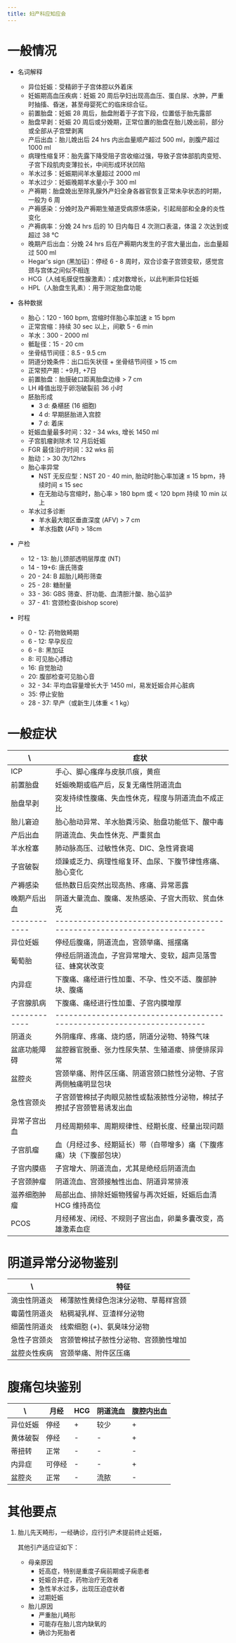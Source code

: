 ```yaml
---
title: 妇产科应知应会
---
```


# 一般情况
- 名词解释
    - 异位妊娠：受精卵于子宫体腔以外着床
    - 妊娠期高血压疾病：妊娠 20 周后孕妇出现高血压、蛋白尿、水肿，严重时抽搐、昏迷，甚至母婴死亡的临床综合征。
    - 前置胎盘：妊娠 28 周后，胎盘附着于子宫下段，位置低于胎先露部
    - 胎盘早剥：妊娠 20 周后或分娩期，正常位置的胎盘在胎儿娩出前，部分或全部从子宫壁剥离
    - 产后出血：胎儿娩出后 24 hrs 内出血量顺产超过 500 ml，剖腹产超过 1000 ml
    - 病理性缩复环：胎先露下降受阻子宫收缩过强，导致子宫体部肌肉变短、子宫下段肌肉变薄拉长，中间形成环状凹陷
    - 羊水过多：妊娠期间羊水量超过 2000 ml
    - 羊水过少：妊娠晚期羊水量小于 300 ml
    - 产褥期：胎盘娩出至除乳腺外产妇全身各器官恢复正常未孕状态的时期，一般为 6 周
    - 产褥感染：分娩时及产褥期生殖道受病原体感染，引起局部和全身的炎性变化
    - 产褥病率：分娩 24 hrs 后的 10 日内每日 4 次测口表温，体温 2 次达到或超过 38 ℃
    - 晚期产后出血：分娩 24 hrs 后在产褥期内发生的子宫大量出血，出血量超过 500 ml
    - Hegar's sign (黑加征)：停经 6 - 8 周时，双合诊查子宫颈变软，感觉宫颈与宫体之间似不相连
    - HCG（人绒毛膜促性腺激素）：成对数增长，以此判断异位妊娠
    - HPL（人胎盘生乳素）：用于测定胎盘功能

- 各种数据
    - 胎心：120 - 160 bpm, 宫缩时伴胎心率加速 ≥ 15 bpm
    - 正常宫缩：持续 30 sec 以上，间歇 5 - 6 min
    - 羊水：300 - 2000 ml
    - 骶耻径：15 - 20 cm
    - 坐骨结节间径：8.5 - 9.5 cm
    - 阴道分娩条件：出口后矢状径 + 坐骨结节间径 > 15 cm
    - 正常预产期：+9月, +7日
    - 前置胎盘：胎膜破口距离胎盘边缘 \> 7 cm
    - LH 峰值出现于卵泡破裂前 36 小时
    - 胚胎形成
        - 3 d: 桑椹胚 (16 细胞)
        - 4 d: 早期胚胎进入宫腔
        - 7 d: 着床
    - 妊娠血量最多时间：32 - 34 wks, 增长 1450 ml
    - 子宫肌瘤剥除术 12 月后妊娠
    - FGR 最佳治疗时间：32 wks 前
    - 胎动：> 30 次/12hrs
    - 胎心率异常
        - NST 无反应型：NST 20 - 40 min, 胎动时胎心率加速 &le; 15 bpm，持续时间 &le; 15 sec
        - 在无胎动与宫缩时，胎心率 &gt; 180 bpm 或 &lt; 120 bpm 持续 10 min 以上
    - 羊水过多诊断
        - 羊水最大暗区垂直深度 (AFV) \> 7 cm
        - 羊水指数 (AFI) \> 18cm

- 产检
    - 12 - 13: 胎儿颈部透明层厚度 (NT)
    - 14 - 19+6: 唐氏筛查
    - 20 - 24: B 超胎儿畸形筛查
    - 25 - 28: 糖耐量
    - 33 - 36: GBS 筛查、肝功能、血清胆汁酸、胎心监护
    - 37 - 41: 宫颈检查(bishop score)

- 时程
    - 0 - 12: 药物致畸期
    - 6 - 12: 早孕反应
    - 6 - 8: 黑加征
    - 8: 可见胎心搏动
    - 16: 自觉胎动
    - 20: 腹部检查可见胎心音
    - 32 - 34: 平均血容量增长大于 1450 ml，易发妊娠合并心脏病
    - 35: 停止安胎
    - 28 - 37: 早产（或新生儿体重 &lt; 1 kg）

# 一般症状

| \            | 症状                                                                   |
|--------------|------------------------------------------------------------------------|
| ICP          | 手心、脚心瘙痒与皮肤爪痕，黄疸                                         |
| 前置胎盘     | 妊娠晚期或临产后，反复无痛性阴道流血                                   |
| 胎盘早剥     | 突发持续性腹痛、失血性休克，程度与阴道流血不成正比                     |
| 胎儿窘迫     | 胎心胎动异常、羊水胎粪污染、胎盘功能低下、酸中毒                       |
| 产后出血     | 阴道流血、失血性休克、严重贫血                                         |
| 羊水栓塞     | 肺动脉高压、过敏性休克、DIC、急性肾衰竭                                |
| 子宫破裂     | 烦躁或乏力、病理性缩复环、血尿、下腹节律性疼痛、胎心变化               |
| 产褥感染     | 低热数日后突然出现高热、疼痛、异常恶露                                 |
| 晚期产后出血 | 阴道大量流血、腹痛、发热感染、子宫大而软、贫血休克                     |
| ------------ | ---------------------------------------------------------------------- |
| 异位妊娠     | 停经后腹痛，阴道流血，宫颈举痛、摇摆痛                                 |
| 葡萄胎       | 停经后阴道流血，子宫异常增大、变软，超声见落雪征、蜂窝状改变           |
| 内异症       | 下腹痛、痛经进行性加重、不孕、性交不适、腹部肿块、腹痛                 |
| 子宫腺肌病   | 下腹痛、痛经进行性加重、子宫内膜增厚                                   |
| ------------ | ---------------------------------------------------------------------- |
| 阴道炎       | 外阴瘙痒、疼痛、烧灼感，阴道分泌物、特殊气味                           |
| 盆底功能障碍 | 盆腔器官脱垂、张力性尿失禁、生殖道瘘、排便排尿异常                     |
| 盆腔炎       | 宫颈举痛、附件区压痛、阴道宫颈口脓性分泌物、子宫两侧触痛明显包块       |
| 急性宫颈炎   | 子宫颈管棉拭子肉眼见脓性或黏液脓性分泌物，棉拭子擦拭子宫颈管易诱发出血 |
| 异常子宫出血 | 月经周期频率、周期规律性、经期长度、经量出现问题                       |
| 子宫肌瘤     | 血（月经过多、经期延长）带（白带增多）痛（下腹疼痛）块（下腹部包块）   |
| 子宫内膜癌   | 子宫增大、阴道流血，尤其是绝经后阴道流血                               |
| 子宫颈肿瘤   | 阴道流血、宫颈接触性出血、阴道异常排液                                 |
| 滋养细胞肿瘤 | 局部出血、排除妊娠物残留与再次妊娠，妊娠后血清 HCG 维持高位            |
| PCOS         | 月经稀发、闭经、不规则子宫出血，卵巢多囊改变，高雄激素血症             |

# 阴道异常分泌物鉴别

| \            | 特征                                 |
|--------------|--------------------------------------|
| 滴虫性阴道炎 | 稀薄脓性黄绿色泡沫分泌物、草莓样宫颈 |
| 霉菌性阴道炎 | 粘稠凝乳样、豆渣样分泌物             |
| 细菌性阴道炎 | 线索细胞 (+)、氨臭味分泌物           |
| 急性子宫颈炎 | 宫颈管棉拭子脓性分泌物、宫颈脆性增加 |
| 盆腔炎性疾病 | 宫颈举痛、附件区压痛                 |

# 腹痛包块鉴别

| \        | 月经   | HCG | 阴道流血 | 腹腔内出血 |
|----------|--------|-----|----------|------------|
| 异位妊娠 | 停经   | +   | 较少     | +          |
| 黄体破裂 | 停经   | -   | -        | +          |
| 蒂扭转   | 正常   | -   | -        | -          |
| 内异症   | 可停经 | -   | -        | +          |
| 盆腔炎   | 正常   | -   | 流脓     | -          |

# 其他要点
1. 胎儿先天畸形，一经确诊，应行引产术提前终止妊娠，

   其他引产适应证如下：

   - 母亲原因
       - 妊高症，特别是重度子痫前期或子痫患者
       - 妊娠合并症，药物治疗无效者
       - 急性羊水过多，出现压迫症状者
       - 过期妊娠
   - 胎儿原因
       - 严重胎儿畸形
       - 可能存在胎儿宫内缺氧的
       - 确诊为死胎者
